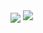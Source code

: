 <img src="https://i.imgur.com/T496CFr.png" align="center">
<img src="https://external-content.duckduckgo.com/iu/?u=https%3A%2F%2Fmedia1.tenor.com%2Fimages%2F01dfbbfadbaf45239f1ee61be0ef272c%2Ftenor.gif%3Fitemid%3D18152589&f=1&nofb=1" alig="left">
